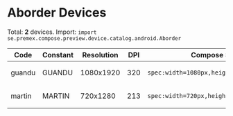 # Aborder Devices

Total: **2** devices. Import: `import se.premex.compose.preview.device.catalog.android.Aborder`

| Code | Constant | Resolution | DPI | Compose Spec | Preview Usage |
|------|----------|------------|-----|-------------|---------------|
| guandu | GUANDU | 1080x1920 | 320 | `spec:width=1080px,height=1920px,dpi=320` | `@Preview(device = Aborder.GUANDU)` |
| martin | MARTIN | 720x1280 | 213 | `spec:width=720px,height=1280px,dpi=213` | `@Preview(device = Aborder.MARTIN)` |

<!-- Generated automatically. Do not edit manually. -->
